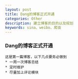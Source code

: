 ```yaml
---
layout: post
title: Dang的博客正式开通
categories: Other
description: 建立博客的目的以及规划
keywords: sina、weibo、爬虫
---
```

### Dang的博客正式开通
    这是第一篇博客，以下几点要务必做到
    * 一周一次博客总结
    * 定时维护
    * 尽量加上评论模块
